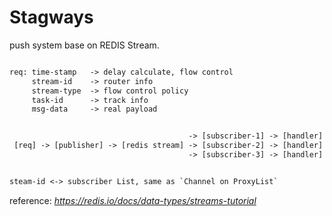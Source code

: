 # Stagways

push system base on REDIS Stream.

```txt

req: time-stamp   -> delay calculate, flow control
     stream-id    -> router info
     stream-type  -> flow control policy
     task-id      -> track info
     msg-data     -> real payload


                                        -> [subscriber-1] -> [handler]
 [req] -> [publisher] -> [redis stream] -> [subscriber-2] -> [handler]
                                        -> [subscriber-3] -> [handler]


steam-id <-> subscriber List, same as `Channel on ProxyList`
```

reference: *https://redis.io/docs/data-types/streams-tutorial*
